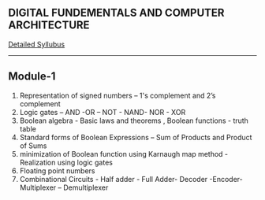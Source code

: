 DIGITAL FUNDEMENTALS AND COMPUTER ARCHITECTURE
-------------------------
[Detailed Syllubus](Syllubus.pdf)

------------
Module-1
------------
1. Representation of signed numbers – 1's complement and 2’s complement 
2. Logic gates – AND -OR – NOT - NAND- NOR - XOR 
3. Boolean algebra - Basic laws and theorems , Boolean functions - truth table
4. Standard forms of Boolean Expressions – Sum of Products and Product of Sums 
5. minimization of Boolean function using Karnaugh map method - Realization using logic gates
6. Floating point numbers 
7. Combinational Circuits - Half adder - Full Adder- Decoder -Encoder- Multiplexer – Demultiplexer